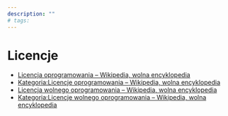 ```yaml
---
description: ""
# tags:
---
```


# Licencje

- [Licencja oprogramowania – Wikipedia, wolna encyklopedia](https://pl.wikipedia.org/wiki/Licencja_oprogramowania)
- [Kategoria:Licencje oprogramowania – Wikipedia, wolna encyklopedia](https://pl.wikipedia.org/wiki/Kategoria:Licencje_oprogramowania)
- [Licencja wolnego oprogramowania – Wikipedia, wolna encyklopedia](https://pl.wikipedia.org/wiki/Licencja_wolnego_oprogramowania)
- [Kategoria:Licencje wolnego oprogramowania – Wikipedia, wolna encyklopedia](https://pl.wikipedia.org/wiki/Kategoria:Licencje_wolnego_oprogramowania)
